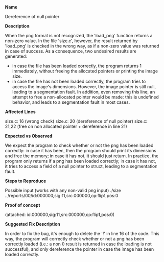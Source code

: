 **Name**

Dereference of null pointer

**Description**

When the png format is not recognized, the 'load_png' function returns a non-zero value. 
In the file 'size.c', however, the result returned by 'load_png' is checked in the wrong way, as if a non-zero value was returned in case of success. 
As a consequence, two undesired results are generated: 
* in case the file has been loaded correctly, the program returns 1 immediately, without freeing the allocated pointers or printing the image size.
* in case the file has not been loaded correctly, the program tries to access the image's dimensions. However, the image pointer is still null, leading to a segmentation fault. In addition, even removing this line, an attempt to free a non-allocated pointer would be made: this is undefined behavior, and leads to a segmentation fault in most cases.

**Affected Lines**

size.c: 16 (wrong check)
size.c: 20 (dereference of null pointer)
size.c: 21,22 (free on non allocated pointer + dereference in line 21)

**Expected vs Observed**

We expect the program to check whether or not the png has been loaded correctly: in case it has been, then the program should print its dimensions and free the memory; in case it has not, it should just return.
In practice, the program only returns if a png has been loaded correctly; in case it has not, it tries to access a field of a null pointer to struct, leading to a segmentation fault.

**Steps to Reproduce**

Possible input (works with any non-valid png input)
./size ../reports/00/id\:000000\,sig\:11\,src\:000000\,op\:flip1\,pos\:0

**Proof of concept**

(attached: id:000000,sig:11,src:000000,op:flip1,pos:0)

**Suggested Fix Description**

In order to fix the bug, it's enough to delete the '!' in line 16 of the code. This way, the program will correctly check whether or not a png has been correctly loaded (i.e.: a non 0 result is returned in case the loading is not successful), and only dereference the pointer in case the image has been loaded correctly.
